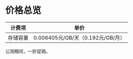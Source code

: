 # 价格总览


|  **计费项**   |   **单价**  | 
| --- | --- | 
|  存储容量  |  0.006405元/GB/天（0.192元/GB/月）   | 

公测期间，一折促销。